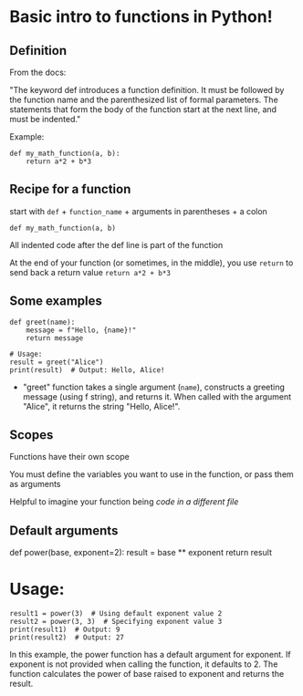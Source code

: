 # Basic intro to functions in Python!


## Definition
From the docs:

"The keyword def introduces a function definition. It must be followed by the function name and the parenthesized list of formal parameters. The statements that form the body of the function start at the next line, and must be indented."


Example: 

```
def my_math_function(a, b):
    return a*2 + b*3
```


## Recipe for a function

start with `def` + `function_name` + arguments in parentheses + a colon

`def my_math_function(a, b)`

All indented code after the def line is part of the function

At the end of your function (or sometimes, in the middle), you use `return` to send back a return value
`return a*2 + b*3`


## Some examples
```
def greet(name):
    message = f"Hello, {name}!"
    return message

# Usage:
result = greet("Alice")
print(result)  # Output: Hello, Alice!
```

- "greet" function takes a single argument (`name`), constructs a greeting message (using f string), and returns it. When called with the argument "Alice", it returns the string "Hello, Alice!".




## Scopes
Functions have their own scope

You must define the variables you want to use in the function, or pass them as arguments

Helpful to imagine your function being *code in a different file*



## Default arguments

def power(base, exponent=2):
    result = base ** exponent
    return result

# Usage:

```
result1 = power(3)  # Using default exponent value 2
result2 = power(3, 3)  # Specifying exponent value 3
print(result1)  # Output: 9
print(result2)  # Output: 27
```

In this example, the power function has a default argument for exponent. If exponent is not provided when calling the function, it defaults to 2. The function calculates the power of base raised to exponent and returns the result.
